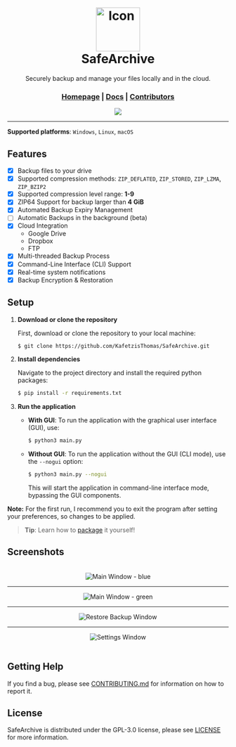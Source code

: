 <div align="center">
    <h1>
        <img 
            src="/assets/ICO/icon.ico" 
            height="100" 
            width="100" 
            alt="Icon" 
        />
        <div>SafeArchive</div>
    </h1>
    <p>Securely backup and manage your files locally and in the cloud.</p>
    <h3>
        <a href="https://github.com/KafetzisThomas/SafeArchive">Homepage</a> | 
        <a href="https://github.com/KafetzisThomas/SafeArchive/tree/main/docs">Docs</a> | 
        <a href="https://github.com/KafetzisThomas/SafeArchive/graphs/contributors">Contributors</a>
    </h3>
    <a href="https://github.com/KafetzisThomas/SafeArchive/releases">
        <img src = 'https://img.shields.io/github/v/release/KafetzisThomas/SafeArchive?include_prereleases&label=Latest%20Release'/>
    </a>
</div>

---

**Supported platforms**: `Windows`, `Linux`, `macOS`

## Features

- [X] Backup files to your drive
- [X] Supported compression methods: `ZIP_DEFLATED`, `ZIP_STORED`, `ZIP_LZMA`, `ZIP_BZIP2`
- [X] Supported compression level range: **1-9**
- [X] ZIP64 Support for backup larger than **4 GiB**
- [X] Automated Backup Expiry Management
- [ ] Automatic Backups in the background (beta)
- [X] Cloud Integration
    * Google Drive
    * Dropbox
    * FTP
- [X] Multi-threaded Backup Process
- [X] Command-Line Interface (CLI) Support
- [X] Real-time system notifications
- [X] Backup Encryption & Restoration

## Setup

1. **Download or clone the repository**

    First, download or clone the repository to your local machine:

    ```sh
    $ git clone https://github.com/KafetzisThomas/SafeArchive.git
    ```

2. **Install dependencies**

    Navigate to the project directory and install the required python packages:

    ```sh
    $ pip install -r requirements.txt
    ```

3. **Run the application**

    - **With GUI**: To run the application with the graphical user interface (GUI), use:

      ```sh
      $ python3 main.py
      ```

    - **Without GUI**: To run the application without the GUI (CLI mode), use the `--nogui` option:

      ```sh
      $ python3 main.py --nogui
      ```

      This will start the application in command-line interface mode, bypassing the GUI components.

**Note:** For the first run, I recommend you to exit the program after setting your preferences, so changes to be applied.

> **Tip**: Learn how to [package](https://github.com/KafetzisThomas/SafeArchive/blob/main/docs/package_program.md) it yourself!

## Screenshots

<div align = 'center'>
    <br>
    <img
        alt = 'Main Window - blue'
        src = 'https://github.com/user-attachments/assets/6bd47490-dd3b-4b69-8854-1470f53e1904'>
    <hr>
    <img
        alt = 'Main Window - green'
        src = 'https://github.com/user-attachments/assets/67ea5f0d-387e-4e5f-ae26-064783f269bb'>
    <hr>
    <img
        alt = 'Restore Backup Window' 
        src = 'https://github.com/user-attachments/assets/6cd80527-d166-4a24-b383-79ba18c552c0'>
    <hr>
    <img
        alt = 'Settings Window'
        src = 'https://github.com/user-attachments/assets/6cefd88b-254d-480a-b0ef-6d86bbee225b'>
    <br>
</div>

<br>

## Getting Help

If you find a bug, please see [CONTRIBUTING.md](https://github.com/KafetzisThomas/SafeArchive/blob/main/CONTRIBUTING.md) for information on how to report it.

## License

SafeArchive is distributed under the GPL-3.0 license, please see [LICENSE](https://github.com/KafetzisThomas/SafeArchive/blob/main/LICENSE) for more information.
